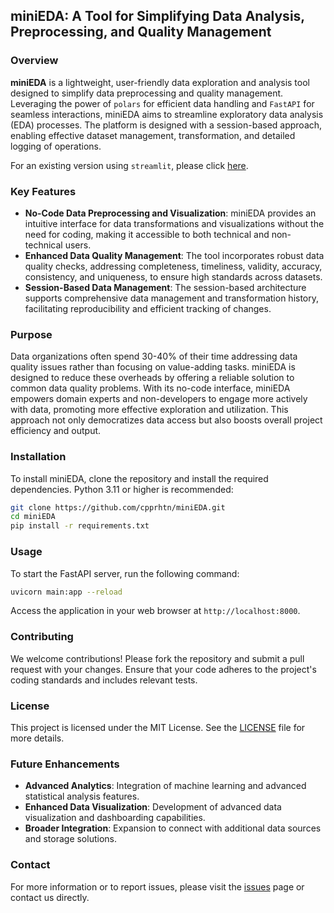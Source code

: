 ## miniEDA: A Tool for Simplifying Data Analysis, Preprocessing, and Quality Management

### Overview

**miniEDA** is a lightweight, user-friendly data exploration and analysis tool designed to simplify data preprocessing and quality management. Leveraging the power of `polars` for efficient data handling and `FastAPI` for seamless interactions, miniEDA aims to streamline exploratory data analysis (EDA) processes. The platform is designed with a session-based approach, enabling effective dataset management, transformation, and detailed logging of operations.

For an existing version using `streamlit`, please click [here](https://github.com/cpprhtn/miniEDA/tree/streamlit).

### Key Features

- **No-Code Data Preprocessing and Visualization**: miniEDA provides an intuitive interface for data transformations and visualizations without the need for coding, making it accessible to both technical and non-technical users.
- **Enhanced Data Quality Management**: The tool incorporates robust data quality checks, addressing completeness, timeliness, validity, accuracy, consistency, and uniqueness, to ensure high standards across datasets.
- **Session-Based Data Management**: The session-based architecture supports comprehensive data management and transformation history, facilitating reproducibility and efficient tracking of changes.

### Purpose

Data organizations often spend 30-40% of their time addressing data quality issues rather than focusing on value-adding tasks. miniEDA is designed to reduce these overheads by offering a reliable solution to common data quality problems. With its no-code interface, miniEDA empowers domain experts and non-developers to engage more actively with data, promoting more effective exploration and utilization. This approach not only democratizes data access but also boosts overall project efficiency and output.

### Installation

To install miniEDA, clone the repository and install the required dependencies. Python 3.11 or higher is recommended:

```sh
git clone https://github.com/cpprhtn/miniEDA.git
cd miniEDA
pip install -r requirements.txt
```

### Usage

To start the FastAPI server, run the following command:

```sh
uvicorn main:app --reload
```

Access the application in your web browser at `http://localhost:8000`.

### Contributing

We welcome contributions! Please fork the repository and submit a pull request with your changes. Ensure that your code adheres to the project's coding standards and includes relevant tests.

### License

This project is licensed under the MIT License. See the [LICENSE](LICENSE) file for more details.

### Future Enhancements

- **Advanced Analytics**: Integration of machine learning and advanced statistical analysis features.
- **Enhanced Data Visualization**: Development of advanced data visualization and dashboarding capabilities.
- **Broader Integration**: Expansion to connect with additional data sources and storage solutions.

### Contact

For more information or to report issues, please visit the [issues](https://github.com/cpprhtn/miniEDA/issues) page or contact us directly.
